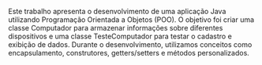 Este trabalho apresenta o desenvolvimento de uma aplicação Java utilizando Programação Orientada a Objetos (POO).
O objetivo foi criar uma classe Computador para armazenar informações sobre diferentes dispositivos e uma classe TesteComputador para testar o cadastro e exibição de dados.
Durante o desenvolvimento, utilizamos conceitos como encapsulamento, construtores, getters/setters e métodos personalizados.
